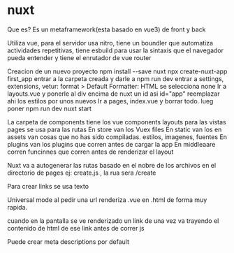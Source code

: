 # nuxt

Que es?
Es un metaframework(esta basado en vue3) de front y back

Utiliza vue, para el servidor usa nitro, tiene un boundler que automatiza actividades repetitivas, tiene esbuild para usar la sintaxis que el navegador pueda entender y tiene el enrutador de vue router

Creacion de un nuevo proyecto
npm install --save nuxt
npx create-nuxt-app first_app
entrar a la carpeta creada y darle a npm run dev
entrar a settings, extensions, vetur: format > Default Formatter: HTML se selecciona none
Ir a layouts.vue y ponerle al div encima de nuxt un id asi id="app"
reemplazar ahi los estilos por unos nuevos
Ir a pages, index.vue y borrar todo. lueg poner
<template>

<div>
<h1>Events</h1>
</div>
</template>
npm run dev
nuxt start

La carpeta de components tiene los vue components
layouts para las vistas
pages se usa para las rutas
En store van los Vuex files
En static van los
en assets van cosas que no has sido compiladas. estilos, imagenes, fuentes
En plugins van los plugins que corren antes de cargar la app
En middleaare corren funcinnes que corren antes de renderizar el layout

Nuxt va a autogenerar las rutas basado en el nobre de los archivos en el directorio de pages ej: create.js , la rua sera /create

Para crear links se usa
<nuxt-link to="/">texto</nuxt-link>

Universal mode
al pedir una url renderiza .vue en .html de forma muy rapida.

cuando en la pantalla se ve renderizado un link de una vez va trayendo el contenido de html de ese link antes de correr js

Puede crear meta descriptions por default
